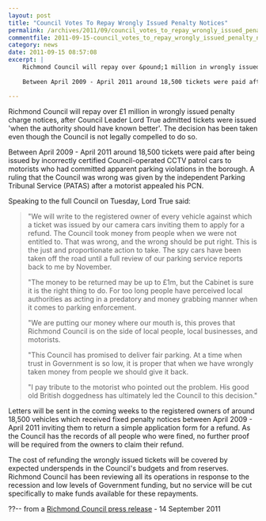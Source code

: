 ```yaml
---
layout: post
title: "Council Votes To Repay Wrongly Issued Penalty Notices"
permalink: /archives/2011/09/council_votes_to_repay_wrongly_issued_penalty_noti.html
commentfile: 2011-09-15-council_votes_to_repay_wrongly_issued_penalty_noti
category: news
date: 2011-09-15 08:57:08
excerpt: |
    Richmond Council will repay over &pound;1 million in wrongly issued penalty charge notices, after Council Leader Lord True admitted tickets were issued 'when the authority should have known better'. The decision has been taken even though the Council is not legally compelled to do so.
    
    Between April 2009 - April 2011 around 18,500 tickets were paid after being issued by incorrectly certified Council-operated CCTV patrol cars to motorists who had committed apparent parking violations in the borough. A ruling that the Council was wrong was given by the independent Parking Tribunal Service (PATAS) after a motorist appealed his PCN.

---
```


Richmond Council will repay over £1 million in wrongly issued penalty charge notices, after Council Leader Lord True admitted tickets were issued 'when the authority should have known better'. The decision has been taken even though the Council is not legally compelled to do so.

Between April 2009 - April 2011 around 18,500 tickets were paid after being issued by incorrectly certified Council-operated CCTV patrol cars to motorists who had committed apparent parking violations in the borough. A ruling that the Council was wrong was given by the independent Parking Tribunal Service (PATAS) after a motorist appealed his PCN.

Speaking to the full Council on Tuesday, Lord True said:

> "We will write to the registered owner of every vehicle against which a ticket was issued by our camera cars inviting them to apply for a refund. The Council took money from people when we were not entitled to. That was wrong, and the wrong should be put right. This is the just and proportionate action to take. The spy cars have been taken off the road until a full review of our parking service reports back to me by November.
> 
>  "The money to be returned may be up to £1m, but the Cabinet is sure it is the right thing to do. For too long people have perceived local authorities as acting in a predatory and money grabbing manner when it comes to parking enforcement.
> 
>  "We are putting our money where our mouth is, this proves that Richmond Council is on the side of local people, local businesses, and motorists.
> 
>  "This Council has promised to deliver fair parking. At a time when trust in Government is so low, it is proper that when we have wrongly taken money from people we should give it back.
> 
>  "I pay tribute to the motorist who pointed out the problem. His good old British doggedness has ultimately led the Council to this decision."
> 
 Letters will be sent in the coming weeks to the registered owners of around 18,500 vehicles which received fixed penalty notices between April 2009 - April 2011 inviting them to return a simple application form for a refund. As the Council has the records of all people who were fined, no further proof will be required from the owners to claim their refund.

The cost of refunding the wrongly issued tickets will be covered by expected underspends in the Council's budgets and from reserves. Richmond Council has been reviewing all its operations in response to the recession and low levels of Government funding, but no service will be cut specifically to make funds available for these repayments.

??-- from a [Richmond Council press release](http://www.richmond.gov.uk/home/council_government_and_democracy/council/civic-offices/departments/communications/press_office/press_releases/september_2011_press_releases/council_votes_to_repay_1m_in_wrongly_issued_penalty_notice.htm?viewmode=pr) - 14 September 2011
